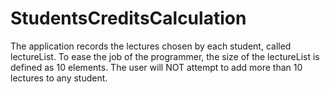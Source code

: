 # StudentsCreditsCalculation
The application records the lectures chosen by each student, called lectureList. To ease the job of the programmer, the size of the lectureList is defined as 10 elements. The user will NOT attempt to add more than 10 lectures to any student.
